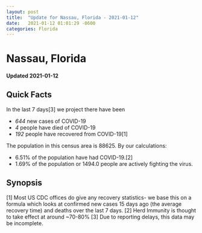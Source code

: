 ```yaml
---
layout: post
title:  "Update for Nassau, Florida - 2021-01-12"
date:   2021-01-12 01:01:29 -0600
categories: Florida
---
```


# Nassau, Florida
#### Updated 2021-01-12

## Quick Facts

In the last 7 days[3] we project there have been
- *644* new cases of COVID-19
- *4* people have died of COVID-19
- *192* people have recovered from COVID-19[1]

The population in this census area is 88625. By our calculations:
- 6.51% of the population have had COVID-19.[2]
- 1.69% of the population or 1494.0 people are actively fighting the virus.

## Synopsis




[1] Most US CDC offices do give any recovery statistics- we base this on a formula which looks at confirmed new cases
15 days ago (the average recovery time) and deaths over the last 7 days.
[2] Herd Immunity is thought to take effect at around ~70-80%
[3] Due to reporting delays, this data may be incomplete. 
    